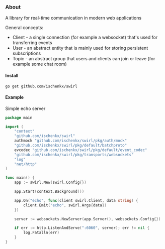 ### About

A library for real-time communication in modern web applications

General concepts:
- Client - a single connection (for example a websocket) that's used for transferring events
- User - an abstract entity that is mainly used for storing persistent subscriptions
- Topic - an abstract group that users and clients can join or leave (for example some chat room)

#### Install
```
go get github.com/ischenkx/swirl
```

#### Example
Simple echo server
```go
package main

import (
	"context"
	"github.com/ischenkx/swirl"
	authmock "github.com/ischenkx/swirl/pkg/auth/mock"
	"github.com/ischenkx/swirl/pkg/default/batchproto"
	evcodec "github.com/ischenkx/swirl/pkg/default/event_codec"
	"github.com/ischenkx/swirl/pkg/transports/websockets"
	"log"
	"net/http"
)

func main() {
	app := swirl.New(swirl.Config{})

	app.Start(context.Background())

	app.On("echo", func(client swirl.Client, data string) {
		client.Emit("echo", swirl.Args{data})
	})

	server := websockets.NewServer(app.Server(), websockets.Config{})

	if err := http.ListenAndServe(":6060", server); err != nil {
		log.Fatalln(err)
	}
}

```